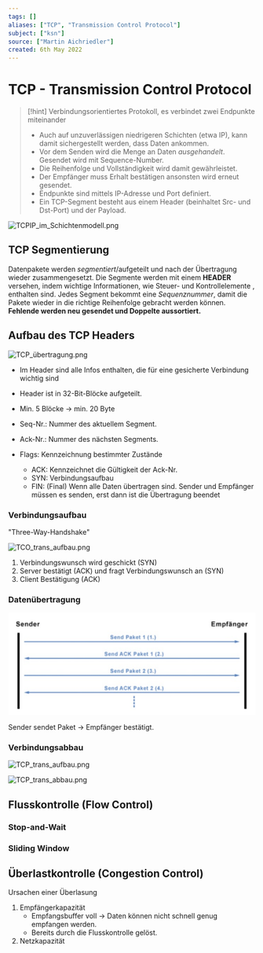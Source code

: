 ```yaml
---
tags: []
aliases: ["TCP", "Transmission Control Protocol"]
subject: ["ksn"]
source: ["Martin Aichriedler"]
created: 6th May 2022
---
```


# TCP - Transmission Control Protocol

> [!hint] Verbindungsorientiertes Protokoll, es verbindet zwei Endpunkte miteinander
> - Auch auf unzuverlässigen niedrigeren Schichten (etwa IP), kann damit sichergestellt werden, dass Daten ankommen.
> - Vor dem Senden wird die Menge an Daten *ausgehandelt*. Gesendet wird mit Sequence-Number.
> - Die Reihenfolge und Vollständigkeit wird damit gewährleistet.
> - Der Empfänger muss Erhalt bestätigen ansonsten wird erneut gesendet.
> - Endpunkte sind mittels IP-Adresse und Port definiert.
> - Ein TCP-Segment besteht aus einem Header (beinhaltet Src- und Dst-Port) und der Payload.


![TCPIP_im_Schichtenmodell.png](assets/TCPIP_im_Schichtenmodell.png)

## TCP Segmentierung

Datenpakete werden *segmentiert*/aufgeteilt und nach der Übertragung wieder zusammengesetzt. Die Segmente werden mit einem **HEADER** versehen, indem wichtige Informationen, wie Steuer- und Kontrollelemente , enthalten sind.
Jedes Segment bekommt eine *Sequenznummer*, damit die Pakete wieder in die richtige Reihenfolge gebracht werden können. 
**Fehlende werden neu gesendet und Doppelte aussortiert.**

## Aufbau des TCP Headers

![TCP_übertragung.png](assets/TCP_Übertragung.png)

- Im Header sind alle Infos enthalten, die für eine gesicherte Verbindung wichtig sind
- Header ist in 32-Bit-Blöcke aufgeteilt.
- Min. 5 Blöcke $\rightarrow$ min. 20 Byte

- Seq-Nr.: Nummer des aktuellem Segment. 
- Ack-Nr.: Nummer des nächsten Segments.
- Flags: Kennzeichnung bestimmter Zustände
	- ACK: Kennzeichnet die Gültigkeit der Ack-Nr. 
	- SYN: Verbindungsaufbau
	- FIN: (Final) Wenn alle Daten übertragen sind. Sender und Empfänger müssen es senden, erst dann ist die Übertragung beendet

### Verbindungsaufbau

"Three-Way-Handshake"

![TCO_trans_aufbau.png](assets/TCP_trans_aufbau.png)

1. Verbindungswunsch wird geschickt (SYN)
2. Server bestätigt (ACK) und fragt Verbindungswunsch an (SYN)
3. Client Bestätigung (ACK) 

### Datenübertragung

![TCP_trans_daten](assets/TCP_trans_daten.png)

Sender sendet Paket $\rightarrow$ Empfänger bestätigt.

### Verbindungsabbau

![TCP_trans_aufbau.png](assets/TCP_trans_aufbau.png)

![TCP_trans_abbau.png](assets/TCP_trans_abbau.png)

## Flusskontrolle (Flow Control)

### Stop-and-Wait

### Sliding Window

## Überlastkontrolle (Congestion Control)

Ursachen einer Überlasung
1. Empfängerkapazität
	- Empfangsbuffer voll $\rightarrow$ Daten können nicht schnell genug empfangen werden.
	- Bereits durch die Flusskontrolle gelöst.
1. Netzkapazität
